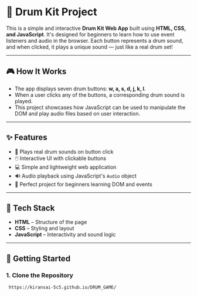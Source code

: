 # 🥁 Drum Kit Project

This is a simple and interactive **Drum Kit Web App** built using **HTML, CSS, and JavaScript**. It's designed for beginners to learn how to use event listeners and audio in the browser. Each button represents a drum sound, and when clicked, it plays a unique sound — just like a real drum set!

---

## 🎮 How It Works

- The app displays seven drum buttons: **w, a, s, d, j, k, l**.
- When a user clicks any of the buttons, a corresponding drum sound is played.
- This project showcases how JavaScript can be used to manipulate the DOM and play audio files based on user interaction.

---

## ✨ Features

- 🎵 Plays real drum sounds on button click
- 🖱️ Interactive UI with clickable buttons
- 💻 Simple and lightweight web application
- 🔊 Audio playback using JavaScript's `Audio` object
- 🧠 Perfect project for beginners learning DOM and events

---

## 🔧 Tech Stack

- **HTML** – Structure of the page
- **CSS** – Styling and layout
- **JavaScript** – Interactivity and sound logic

---

## 🚀 Getting Started

### 1. Clone the Repository

```bash
 https://kiransai-5c5.github.io/DRUM_GAME/


